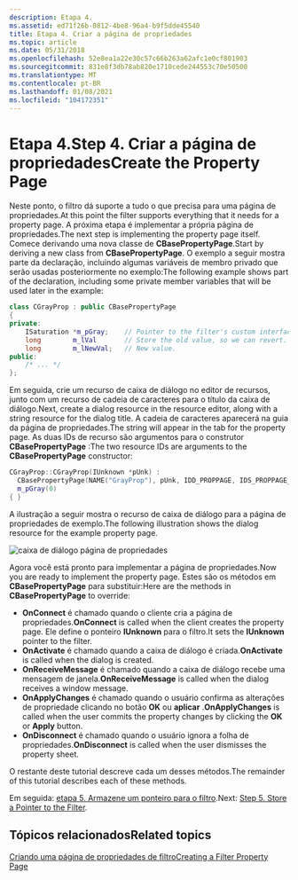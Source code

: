 ```yaml
---
description: Etapa 4.
ms.assetid: ed71f26b-0812-4be8-96a4-b9f5dde45540
title: Etapa 4. Criar a página de propriedades
ms.topic: article
ms.date: 05/31/2018
ms.openlocfilehash: 52e8ea1a22e30c57c66b263a62afc1e0cf801903
ms.sourcegitcommit: 831e8f3db78ab820e1710cede244553c70e50500
ms.translationtype: MT
ms.contentlocale: pt-BR
ms.lasthandoff: 01/08/2021
ms.locfileid: "104172351"
---
```

# <a name="step-4-create-the-property-page"></a><span data-ttu-id="32553-104">Etapa 4.</span><span class="sxs-lookup"><span data-stu-id="32553-104">Step 4.</span></span> <span data-ttu-id="32553-105">Criar a página de propriedades</span><span class="sxs-lookup"><span data-stu-id="32553-105">Create the Property Page</span></span>

<span data-ttu-id="32553-106">Neste ponto, o filtro dá suporte a tudo o que precisa para uma página de propriedades.</span><span class="sxs-lookup"><span data-stu-id="32553-106">At this point the filter supports everything that it needs for a property page.</span></span> <span data-ttu-id="32553-107">A próxima etapa é implementar a própria página de propriedades.</span><span class="sxs-lookup"><span data-stu-id="32553-107">The next step is implementing the property page itself.</span></span> <span data-ttu-id="32553-108">Comece derivando uma nova classe de **CBasePropertyPage**.</span><span class="sxs-lookup"><span data-stu-id="32553-108">Start by deriving a new class from **CBasePropertyPage**.</span></span> <span data-ttu-id="32553-109">O exemplo a seguir mostra parte da declaração, incluindo algumas variáveis de membro privado que serão usadas posteriormente no exemplo:</span><span class="sxs-lookup"><span data-stu-id="32553-109">The following example shows part of the declaration, including some private member variables that will be used later in the example:</span></span>


```C++
class CGrayProp : public CBasePropertyPage
{
private:
    ISaturation *m_pGray;    // Pointer to the filter's custom interface.
    long        m_lVal       // Store the old value, so we can revert.
    long        m_lNewVal;   // New value.
public:
    /* ... */
};
```



<span data-ttu-id="32553-110">Em seguida, crie um recurso de caixa de diálogo no editor de recursos, junto com um recurso de cadeia de caracteres para o título da caixa de diálogo.</span><span class="sxs-lookup"><span data-stu-id="32553-110">Next, create a dialog resource in the resource editor, along with a string resource for the dialog title.</span></span> <span data-ttu-id="32553-111">A cadeia de caracteres aparecerá na guia da página de propriedades.</span><span class="sxs-lookup"><span data-stu-id="32553-111">The string will appear in the tab for the property page.</span></span> <span data-ttu-id="32553-112">As duas IDs de recurso são argumentos para o construtor **CBasePropertyPage** :</span><span class="sxs-lookup"><span data-stu-id="32553-112">The two resource IDs are arguments to the **CBasePropertyPage** constructor:</span></span>


```C++
CGrayProp::CGrayProp(IUnknown *pUnk) : 
  CBasePropertyPage(NAME("GrayProp"), pUnk, IDD_PROPPAGE, IDS_PROPPAGE_TITLE),
  m_pGray(0)
{ }
```



<span data-ttu-id="32553-113">A ilustração a seguir mostra o recurso de caixa de diálogo para a página de propriedades de exemplo.</span><span class="sxs-lookup"><span data-stu-id="32553-113">The following illustration shows the dialog resource for the example property page.</span></span>

![caixa de diálogo página de propriedades](images/proppage.png)

<span data-ttu-id="32553-115">Agora você está pronto para implementar a página de propriedades.</span><span class="sxs-lookup"><span data-stu-id="32553-115">Now you are ready to implement the property page.</span></span> <span data-ttu-id="32553-116">Estes são os métodos em **CBasePropertyPage** para substituir:</span><span class="sxs-lookup"><span data-stu-id="32553-116">Here are the methods in **CBasePropertyPage** to override:</span></span>

-   <span data-ttu-id="32553-117">**OnConnect** é chamado quando o cliente cria a página de propriedades.</span><span class="sxs-lookup"><span data-stu-id="32553-117">**OnConnect** is called when the client creates the property page.</span></span> <span data-ttu-id="32553-118">Ele define o ponteiro **IUnknown** para o filtro.</span><span class="sxs-lookup"><span data-stu-id="32553-118">It sets the **IUnknown** pointer to the filter.</span></span>
-   <span data-ttu-id="32553-119">**OnActivate** é chamado quando a caixa de diálogo é criada.</span><span class="sxs-lookup"><span data-stu-id="32553-119">**OnActivate** is called when the dialog is created.</span></span>
-   <span data-ttu-id="32553-120">**OnReceiveMessage** é chamado quando a caixa de diálogo recebe uma mensagem de janela.</span><span class="sxs-lookup"><span data-stu-id="32553-120">**OnReceiveMessage** is called when the dialog receives a window message.</span></span>
-   <span data-ttu-id="32553-121">**OnApplyChanges** é chamado quando o usuário confirma as alterações de propriedade clicando no botão **OK** ou **aplicar** .</span><span class="sxs-lookup"><span data-stu-id="32553-121">**OnApplyChanges** is called when the user commits the property changes by clicking the **OK** or **Apply** button.</span></span>
-   <span data-ttu-id="32553-122">**OnDisconnect** é chamado quando o usuário ignora a folha de propriedades.</span><span class="sxs-lookup"><span data-stu-id="32553-122">**OnDisconnect** is called when the user dismisses the property sheet.</span></span>

<span data-ttu-id="32553-123">O restante deste tutorial descreve cada um desses métodos.</span><span class="sxs-lookup"><span data-stu-id="32553-123">The remainder of this tutorial describes each of these methods.</span></span>

<span data-ttu-id="32553-124">Em seguida: [etapa 5. Armazene um ponteiro para o filtro](step-5--store-a-pointer-to-the-filter.md).</span><span class="sxs-lookup"><span data-stu-id="32553-124">Next: [Step 5. Store a Pointer to the Filter](step-5--store-a-pointer-to-the-filter.md).</span></span>

## <a name="related-topics"></a><span data-ttu-id="32553-125">Tópicos relacionados</span><span class="sxs-lookup"><span data-stu-id="32553-125">Related topics</span></span>

<dl> <dt>

[<span data-ttu-id="32553-126">Criando uma página de propriedades de filtro</span><span class="sxs-lookup"><span data-stu-id="32553-126">Creating a Filter Property Page</span></span>](creating-a-filter-property-page.md)
</dt> </dl>

 

 



